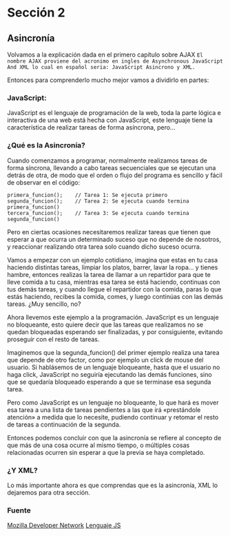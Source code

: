 # Sección 2
## Asincronía

Volvamos a la explicación dada en el primero capítulo sobre AJAX
`El nombre AJAX proviene del acronimo en ingles de Asynchronous JavaScript And XML lo cual en español seria: JavaScript Asincrono y XML.`

Entonces para comprenderlo mucho mejor vamos a dividirlo en partes:

### JavaScript:

JavaScript es el lenguaje de programación de la web, toda la parte lógica e interactiva de una web está hecha con JavaScript, este lenguaje tiene la característica de realizar tareas de forma asíncrona, pero...

### ¿Qué es la Asincronía?

Cuando comenzamos a programar, normalmente realizamos tareas de forma síncrona, llevando a cabo tareas secuenciales que se ejecutan una detrás de otra, de modo que el orden o flujo del programa es sencillo y fácil de observar en el código:

```
primera_funcion();    // Tarea 1: Se ejecuta primero
segunda_funcion();    // Tarea 2: Se ejecuta cuando termina primera_funcion()
tercera_funcion();    // Tarea 3: Se ejecuta cuando termina segunda_funcion()
```

Pero en ciertas ocasiones necesitaremos realizar tareas que tienen que esperar a que ocurra un determinado suceso que no depende de nosotros, y reaccionar realizando otra tarea solo cuando dicho suceso ocurra.

Vamos a empezar con un ejemplo cotidiano, imagina que estas en tu casa haciendo distintas tareas, limpiar los platos, barrer, lavar la ropa... y tienes hambre, entonces realizas la tarea de llamar a un repartidor para que te lleve comida a tu casa, mientras esa tarea se está haciendo, continuas con tus demás tareas, y cuando llegue el repartidor con la comida, paras lo que estás haciendo, recibes la comida, comes, y luego continúas con las demás tareas. ¿Muy sencillo, no?

Ahora llevemos este ejemplo a la programación. JavaScript es un lenguaje no bloqueante, esto quiere decir que las tareas que realizamos no se quedan bloqueadas esperando ser finalizadas, y por consiguiente, evitando proseguir con el resto de tareas.

Imaginemos que la segunda_funcion() del primer ejemplo realiza una tarea que depende de otro factor, como por ejemplo un click de mouse del usuario. Si hablásemos de un lenguaje bloqueante, hasta que el usuario no haga click, JavaScript no seguiría ejecutando las demás funciones, sino que se quedaría bloqueado esperando a que se terminase esa segunda tarea.

Pero como JavaScript es un lenguaje no bloqueante, lo que hará es mover esa tarea a una lista de tareas pendientes a las que irá «prestándole atención» a medida que lo necesite, pudiendo continuar y retomar el resto de tareas a continuación de la segunda.

Entonces podemos concluir con que la asincronía se refiere al concepto de que más de una cosa ocurre al mismo tiempo, o múltiples cosas relacionadas ocurren sin esperar a que la previa se haya completado.

### ¿Y XML?

Lo más importante ahora es que comprendas que es la asincronía, XML lo dejaremos para otra sección.

### Fuente

[Mozilla Developer Network](https://developer.mozilla.org/es/docs/Glossary/Asynchronous)
[Lenguaje JS](https://lenguajejs.com/javascript/asincronia/que-es/)